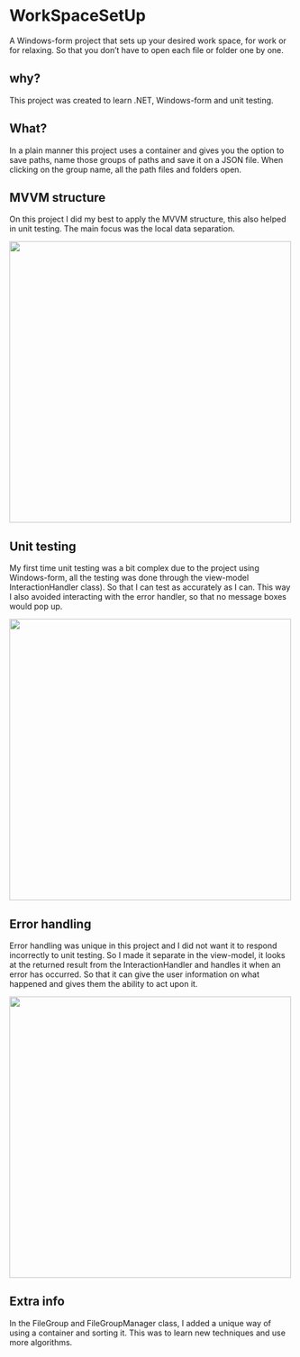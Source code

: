 # WorkSpaceSetUp
A Windows-form project that sets up your desired work space, for work or for relaxing. So that you don’t have to open each file or folder one by one.

## why?
This project was created to learn .NET, Windows-form and unit testing. 

## What?
In a plain manner this project uses a container and gives you the option to save paths, name those groups of paths and save it on a JSON file. When clicking on the group name, all the path files and folders open.

## MVVM structure
On this project I did my best to apply the MVVM structure, this also helped in unit testing. The main focus was the local data separation. 

<img src="https://github.com/user-attachments/assets/76d9d642-547b-47b9-bb89-3bf79e9d032e" width="500">


## Unit testing
My first time unit testing was a bit complex due to the project using Windows-form, all the testing was done through the view-model 
InteractionHandler class). So that I can test as accurately as I can. This way I also avoided interacting with the error handler, so that no message boxes would pop up.

<img src="https://github.com/user-attachments/assets/01f04413-6193-492d-8fa4-38630e9a83b2" width="500">

## Error handling
Error handling was unique in this project and I did not want it to respond incorrectly to unit testing. So I made it separate in the view-model, it looks at the returned result from the InteractionHandler and handles it when an error has occurred. So that it can give the user information on what happened and gives them the ability to act upon it.

<img src="https://github.com/user-attachments/assets/f3232ebe-75eb-40d4-ae66-2cb836a4a271" width="500">


## Extra info
In the FileGroup and FileGroupManager class, I added a unique way of using a container and sorting it. This was to learn new techniques and use more algorithms. 
